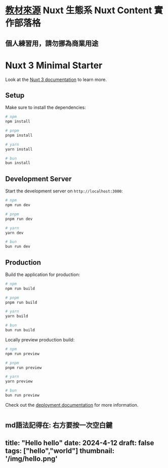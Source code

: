 # [教材來源](https://www.youtube.com/watch?v=wW1gePu3Wl8) Nuxt 生態系 Nuxt Content 實作部落格
## 個人練習用，請勿挪為商業用途

# Nuxt 3 Minimal Starter

Look at the [Nuxt 3 documentation](https://nuxt.com/docs/getting-started/introduction) to learn more.

## Setup

Make sure to install the dependencies:

```bash
# npm
npm install

# pnpm
pnpm install

# yarn
yarn install

# bun
bun install
```

## Development Server

Start the development server on `http://localhost:3000`:

```bash
# npm
npm run dev

# pnpm
pnpm run dev

# yarn
yarn dev

# bun
bun run dev
```

## Production

Build the application for production:

```bash
# npm
npm run build

# pnpm
pnpm run build

# yarn
yarn build

# bun
bun run build
```

Locally preview production build:

```bash
# npm
npm run preview

# pnpm
pnpm run preview

# yarn
yarn preview

# bun
bun run preview
```

Check out the [deployment documentation](https://nuxt.com/docs/getting-started/deployment) for more information.


#
md語法記得在: 右方要按一次空白鍵
---
title: "Hello hello"
date: 2024-4-12
draft: false
tags: ["hello","world"]
thumbnail: '/img/hello.png'
---
